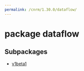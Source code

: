 ```yaml
---
permalink: /cnrm/1.30.0/dataflow/
---
```


# package dataflow



## Subpackages

* [v1beta1](dataflow-v1beta1.md)